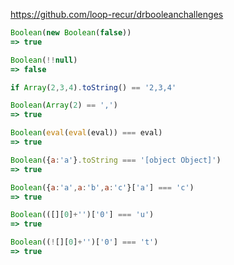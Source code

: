 https://github.com/loop-recur/drbooleanchallenges

```javascript
Boolean(new Boolean(false))
=> true

Boolean(!!null)
=> false

if Array(2,3,4).toString() == '2,3,4'

Boolean(Array(2) == ',')
=> true

Boolean(eval(eval(eval)) === eval)
=> true

Boolean({a:'a'}.toString === '[object Object]')
=> true

Boolean({a:'a',a:'b',a:'c'}['a'] === 'c')
=> true

Boolean(([][0]+'')['0'] === 'u')
=> true

Boolean((![][0]+'')['0'] === 't')
=> true
```

